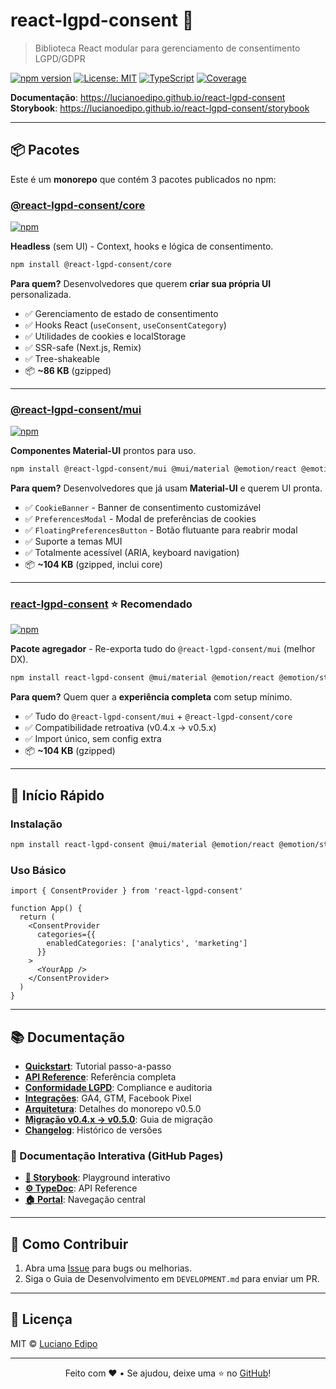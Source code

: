 # react-lgpd-consent 🍪

> Biblioteca React modular para gerenciamento de consentimento LGPD/GDPR

[![npm version](https://img.shields.io/npm/v/react-lgpd-consent.svg)](https://www.npmjs.com/package/react-lgpd-consent)
[![License: MIT](https://img.shields.io/badge/License-MIT-blue.svg)](LICENSE)
[![TypeScript](https://img.shields.io/badge/TypeScript-5.9-blue.svg)](https://www.typescriptlang.org/)
[![Coverage](https://img.shields.io/codecov/c/github/lucianoedipo/react-lgpd-consent?style=for-the-badge&logo=codecov&logoColor=white)](https://codecov.io/gh/lucianoedipo/react-lgpd-consent)

**Documentação**: https://lucianoedipo.github.io/react-lgpd-consent  
**Storybook**: https://lucianoedipo.github.io/react-lgpd-consent/storybook

---

## 📦 Pacotes

Este é um **monorepo** que contém 3 pacotes publicados no npm:

### [@react-lgpd-consent/core](packages/core)

[![npm](https://img.shields.io/npm/v/@react-lgpd-consent/core.svg)](https://www.npmjs.com/package/@react-lgpd-consent/core)

**Headless** (sem UI) - Context, hooks e lógica de consentimento.

```bash
npm install @react-lgpd-consent/core
```

**Para quem?** Desenvolvedores que querem **criar sua própria UI** personalizada.

- ✅ Gerenciamento de estado de consentimento
- ✅ Hooks React (`useConsent`, `useConsentCategory`)
- ✅ Utilidades de cookies e localStorage
- ✅ SSR-safe (Next.js, Remix)
- ✅ Tree-shakeable
- 📦 **~86 KB** (gzipped)

---

### [@react-lgpd-consent/mui](packages/mui)

[![npm](https://img.shields.io/npm/v/@react-lgpd-consent/mui.svg)](https://www.npmjs.com/package/@react-lgpd-consent/mui)

**Componentes Material-UI** prontos para uso.

```bash
npm install @react-lgpd-consent/mui @mui/material @emotion/react @emotion/styled
```

**Para quem?** Desenvolvedores que já usam **Material-UI** e querem UI pronta.

- ✅ `CookieBanner` - Banner de consentimento customizável
- ✅ `PreferencesModal` - Modal de preferências de cookies
- ✅ `FloatingPreferencesButton` - Botão flutuante para reabrir modal
- ✅ Suporte a temas MUI
- ✅ Totalmente acessível (ARIA, keyboard navigation)
- 📦 **~104 KB** (gzipped, inclui core)

---

### [react-lgpd-consent](packages/react-lgpd-consent) ⭐ **Recomendado**

[![npm](https://img.shields.io/npm/v/react-lgpd-consent.svg)](https://www.npmjs.com/package/react-lgpd-consent)

**Pacote agregador** - Re-exporta tudo do `@react-lgpd-consent/mui` (melhor DX).

```bash
npm install react-lgpd-consent @mui/material @emotion/react @emotion/styled
```

**Para quem?** Quem quer a **experiência completa** com setup mínimo.

- ✅ Tudo do `@react-lgpd-consent/mui` + `@react-lgpd-consent/core`
- ✅ Compatibilidade retroativa (v0.4.x → v0.5.x)
- ✅ Import único, sem config extra
- 📦 **~104 KB** (gzipped)

---

## 🚀 Início Rápido

### Instalação

```bash
npm install react-lgpd-consent @mui/material @emotion/react @emotion/styled
```

### Uso Básico

```tsx
import { ConsentProvider } from 'react-lgpd-consent'

function App() {
  return (
    <ConsentProvider
      categories={{
        enabledCategories: ['analytics', 'marketing']
      }}
    >
      <YourApp />
    </ConsentProvider>
  )
}
```

---

## 📚 Documentação

- **[Quickstart](./QUICKSTART.md)**: Tutorial passo-a-passo
- **[API Reference](./packages/react-lgpd-consent/API.md)**: Referência completa
- **[Conformidade LGPD](./CONFORMIDADE.md)**: Compliance e auditoria
- **[Integrações](./packages/react-lgpd-consent/INTEGRACOES.md)**: GA4, GTM, Facebook Pixel
- **[Arquitetura](./ARCHITECTURE.md)**: Detalhes do monorepo v0.5.0
- **[Migração v0.4.x → v0.5.0](./MIGRATION.md)**: Guia de migração
- **[Changelog](./packages/react-lgpd-consent/CHANGELOG.md)**: Histórico de versões

### 🎨 Documentação Interativa (GitHub Pages)

- **[📖 Storybook](https://lucianoedipo.github.io/react-lgpd-consent/storybook/)**: Playground interativo
- **[⚙️ TypeDoc](https://lucianoedipo.github.io/react-lgpd-consent/docs/)**: API Reference
- **[🏠 Portal](https://lucianoedipo.github.io/react-lgpd-consent/)**: Navegação central

---

## 🤝 Como Contribuir

1. Abra uma [Issue](https://github.com/lucianoedipo/react-lgpd-consent/issues) para bugs ou melhorias.
2. Siga o Guia de Desenvolvimento em `DEVELOPMENT.md` para enviar um PR.

---

## 📝 Licença

MIT © [Luciano Edipo](https://github.com/lucianoedipo)

---

<div align="center">
  <p>Feito com ❤️ • Se ajudou, deixe uma ⭐ no <a href="https://github.com/lucianoedipo/react-lgpd-consent">GitHub</a>!</p>
</div>

